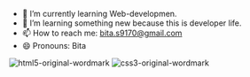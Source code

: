 - 🔭 I’m currently learning Web-developmen.
- 🌱 I’m learning something new because this is developer life.
- 📫 How to reach me: bita.s9170@gmail.com
- 😄 Pronouns: Bita

![html5-original-wordmark](https://github.com/bita9170/bita9170/assets/126606391/ed75ed9a-444e-4fee-af09-2f8fffaa3959)
![css3-original-wordmark](https://github.com/bita9170/bita9170/assets/126606391/00e3dffe-a324-4751-9f55-c78dcb0698f4)
